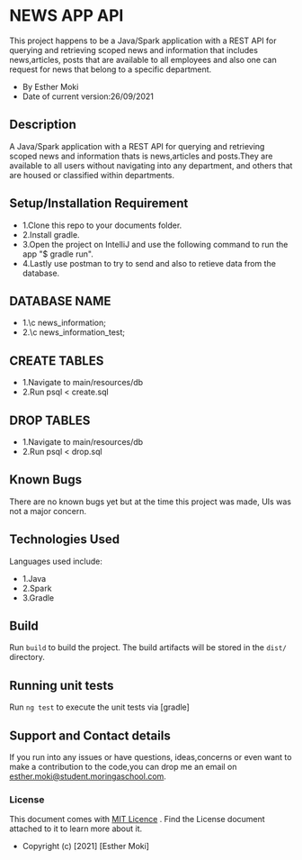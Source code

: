 # NEWS APP API
This project happens to be a Java/Spark application with a REST API for querying and retrieving scoped news and information that includes news,articles,
posts that are available to all employees and also one can request for news that belong to a specific department.


* By Esther Moki
* Date of current version:26/09/2021

## Description
A Java/Spark application with a REST API for querying and retrieving scoped news and information thats is news,articles 
and posts.They are available to all users without navigating into any department, and others that are housed or
classified within departments.


## Setup/Installation Requirement

* 1.Clone this repo to your documents folder.
* 2.Install gradle.
* 3.Open the project on IntelliJ and use the following command to run the app "$ gradle run".
* 4.Lastly use postman to try to send and also to retieve data from the database.

## DATABASE NAME

* 1.\c news_information;
* 2.\c news_information_test;

## CREATE TABLES
* 1.Navigate to main/resources/db
* 2.Run psql < create.sql

## DROP TABLES
* 1.Navigate to main/resources/db
* 2.Run psql < drop.sql

## Known Bugs

There are no known bugs yet but at the time this project was made, UIs was not a major concern.

## Technologies Used

Languages used include:
* 1.Java
* 2.Spark
* 3.Gradle

## Build

Run `build` to build the project. The build artifacts will be stored in the `dist/` directory.

## Running unit tests

Run `ng test` to execute the unit tests via [gradle]

## Support and Contact details

If you run into any issues or have questions, ideas,concerns or even want to make a contribution to the code,you can drop me an email on esther.moki@student.moringaschool.com.

### License

This document comes with <a href="https://github.com/Esther-Moki/news-stuff/blob/master/LICENSE" target="_blank">MIT Licence</a> . Find the License document attached to it to learn more about it.
* Copyright (c) [2021] [Esther Moki] 






